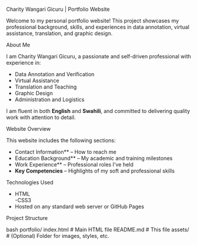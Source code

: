 Charity Wangari Gicuru | Portfolio Website

Welcome to my personal portfolio website! This project showcases my professional background, skills, and experiences in data annotation, virtual assistance, translation, and graphic design.

 About Me

I am Charity Wangari Gicuru, a passionate and self-driven professional with experience in:

- Data Annotation and Verification  
- Virtual Assistance  
- Translation and Teaching  
- Graphic Design  
- Administration and Logistics  

I am fluent in both **English** and **Swahili**, and committed to delivering quality work with attention to detail.

 Website Overview

This website includes the following sections:

- Contact Information** – How to reach me  
- Education Background** – My academic and training milestones  
- Work Experience** – Professional roles I’ve held  
- **Key Competencies** – Highlights of my soft and professional skills  

 Technologies Used

- HTML  
-CSS3 
- Hosted on any standard web server or GitHub Pages

Project Structure

bash
portfolio/
 index.html        # Main HTML file
 README.md         # This file
 assets/           # (Optional) Folder for images, styles, etc.
